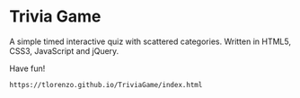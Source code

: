 # Trivia Game

A simple timed interactive quiz with scattered categories.  Written in HTML5, CSS3, JavaScript and jQuery.

Have fun!

```
https://tlorenzo.github.io/TriviaGame/index.html
```